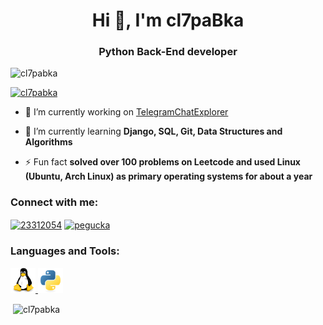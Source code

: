 <h1 align="center">Hi 👋, I'm cl7paBka</h1>
<h3 align="center">Python Back-End developer</h3>

<p align="left"> <img src="https://komarev.com/ghpvc/?username=cl7pabka&label=Profile%20views&color=ff80c0&style=flat-square" alt="cl7pabka" /> </p>

<p align="left"> <a href="https://github.com/ryo-ma/github-profile-trophy"><img src="https://github-profile-trophy.vercel.app/?username=cl7pabka" alt="cl7pabka" /></a> </p>

- 🔭 I’m currently working on [TelegramChatExplorer](https://github.com/cl7paBka/TelegramChatExplorer)

- 🌱 I’m currently learning **Django, SQL, Git, Data Structures and Algorithms**

- ⚡ Fun fact **solved over 100 problems on Leetcode and used Linux (Ubuntu, Arch Linux) as primary operating systems for about a year**

<h3 align="left">Connect with me:</h3>
<p align="left">
<a href="https://stackoverflow.com/users/23312054" target="blank"><img align="center" src="https://raw.githubusercontent.com/rahuldkjain/github-profile-readme-generator/master/src/images/icons/Social/stack-overflow.svg" alt="23312054" height="30" width="40" /></a>
<a href="https://www.leetcode.com/pegucka" target="blank"><img align="center" src="https://raw.githubusercontent.com/rahuldkjain/github-profile-readme-generator/master/src/images/icons/Social/leet-code.svg" alt="pegucka" height="30" width="40" /></a>
</p>

<h3 align="left">Languages and Tools:</h3>
<p align="left"> <a href="https://www.linux.org/" target="_blank" rel="noreferrer"> <img src="https://raw.githubusercontent.com/devicons/devicon/master/icons/linux/linux-original.svg" alt="linux" width="40" height="40"/> </a> <a href="https://www.python.org" target="_blank" rel="noreferrer"> <img src="https://raw.githubusercontent.com/devicons/devicon/master/icons/python/python-original.svg" alt="python" width="40" height="40"/> </a> </p>

<p>&nbsp;<img align="center" src="https://github-readme-stats.vercel.app/api?username=cl7pabka&show_icons=true&theme=dracula&locale=en" alt="cl7pabka" /></p>

